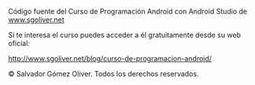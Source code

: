 Código fuente del Curso de Programación Android con Android Studio de www.sgoliver.net

Si te interesa el curso puedes acceder a él gratuitamente desde su web oficial:

http://www.sgoliver.net/blog/curso-de-programacion-android/

© Salvador Gómez Oliver. Todos los derechos reservados.

